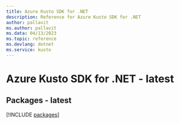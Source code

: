```yaml
---
title: Azure Kusto SDK for .NET
description: Reference for Azure Kusto SDK for .NET
author: pallavit
ms.author: pallavit
ms.data: 04/13/2023
ms.topic: reference
ms.devlang: dotnet
ms.service: kusto
---
```

# Azure Kusto SDK for .NET - latest
## Packages - latest
[!INCLUDE [packages](kusto-index.md)]